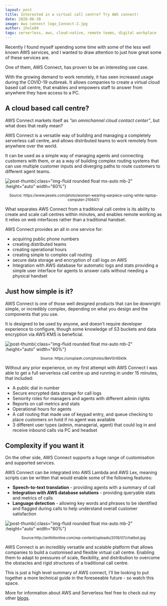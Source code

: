 ```yaml
---
layout: post
title: Interested in a virtual call centre? Try AWS connect!
date: 2020-06-30
image: Aws connect logo_Connect-2.jpg
author: jhole89
tags: serverless, aws, cloud-native, remote teams, digital workplace
---
```


Recently I found myself spending some time with some of the less well known AWS services, and I wanted to draw attention to just how great some of these services are. 

One of them, AWS Connect, has proven to be an interesting use case. 

With the growing demand to work remotely, it has seen increased usage during the COVID-19 outbreak. It allows companies to create a virtual cloud based call centre, that enables and empowers staff to answer from anywhere they have access to a PC.

## A cloud based call centre?

AWS Connect markets itself as *“an omnichannel cloud contact center”*, but what does that really mean?

AWS Connect is a versatile way of building and managing a completely serverless call centre, and allows distributed teams to work remotely from anywhere over the world.

It can be used as a simple way of managing agents and connecting customers with them, or as a way of building complex routing systems that can use multiple customer inputs and diverging paths to route customers to different agent teams.

![post-thumb]({{site.baseurl}}/assets/images/blog/aws-connect-overview/Woman-wearing-earpiece-using-white-laptop-computer-210647.jpg){:class="img-fluid rounded float mx-auto mb-2" :height="auto" width="60%"}

<center><sup>Source: https://www.pexels.com/photo/woman-wearing-earpiece-using-white-laptop-computer-210647/</sup></center>

What separates AWS Connect from a traditional call centre is its ability to create and scale call centres within minutes, and enables remote working as it relies on web interfaces rather than a traditional handset. 

AWS Connect provides an all in one service for:
- acquiring public phone numbers
- creating distributed teams
- creating operational hours 
- creating simple to complex call routing
- secure data storage and encryption of call logs on AWS
- Integration with AWS database for automatic logs and stats
  providing a simple user interface for agents to answer calls without needing a physical handset

## Just how simple is it?

AWS Connect is one of those well designed products that can be downright simple, or incredibly complex, depending on what you design and the components that you use. 

It is designed to be used by anyone, and doesn’t require developer experience to configure, though some knowledge of S3 buckets and data encryption via AWS KMS is beneficial.


![post-thumb]({{site.baseurl}}/assets/images/blog/aws-connect-overview/petr-machacek-BeVGrXEktIk-unsplash.jpg){:class="img-fluid rounded float mx-auto mb-2" :height="auto" width="60%"}
<center><sup>Source: https://unsplash.com/photos/BeVGrXEktIk</sup></center>

Without any prior experience, on my first attempt with AWS Connect I was able to get a full serverless call centre up and running in under 15 minutes, that included:

- A public dial in number
- Secure encrypted data storage for call logs
- Seniority roles for managers and agents with different admin rights
- Reports on call metrics and stats
- Operational hours for agents
- A call routing that made use of keypad entry, and queue checking to place customers on hold if no agent was available
- 3 different user types (admin, managerial, agent) that could log in and receive inbound calls via PC and headset

## Complexity if you want it

On the other side, AWS Connect supports a huge range of customisation and supported services. 

AWS Connect can be integrated into AWS Lambda and AWS Lex, meaning scripts can be written that would enable some of the following features:

- **Speech-to-text translation** - providing agents with a summary of call
- **Integration with AWS database solutions** - providing queryable stats and metrics of calls
- **Language detection** - allowing key words and phrases to be identified and flagged during calls to help understand overall customer satisfaction

![post-thumb]({{site.baseurl}}/assets/images/blog/aws-connect-overview/chatbot.jpg){:class="img-fluid rounded float mx-auto mb-2" :height="auto" width="60%"}

<center><sup>Source:http://anthillonline.com/wp-content/uploads/2018/07/chatbot.jpg</sup></center>

AWS Connect is an incredibly versatile and scalable platform that allows companies to build a customised and flexible virtual call centre. Enabling them to adapt to pressures of scale, flexibility, and distribution to overcome the obstacles and rigid structures of a traditional call centre.
 
This is just a high level summary of AWS connect, I’ll be looking to put together a more technical guide in the foreseeable future - so watch this space. 

More for information about AWS and Serverless feel free to check out my other [blogs](https://manta-innovations.co.uk/blog). 

